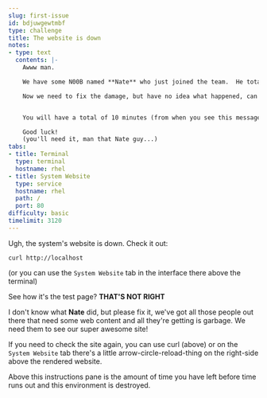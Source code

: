 ```yaml
---
slug: first-issue
id: bdjuwgewtmbf
type: challenge
title: The website is down
notes:
- type: text
  contents: |-
    Awww man.

    We have some N00B named **Nate** who just joined the team.  He totally messed up our production web server because he downloaded some ansible playbooks to **harden** our servers, but had no idea what they actually did.

    Now we need to fix the damage, but have no idea what happened, can you help?


    You will have a total of 10 minutes (from when you see this message) to see if you can fix all the things **NATE** messed up.

    Good luck!
    (you'll need it, man that Nate guy...)
tabs:
- title: Terminal
  type: terminal
  hostname: rhel
- title: System Website
  type: service
  hostname: rhel
  path: /
  port: 80
difficulty: basic
timelimit: 3120
---
```

Ugh, the system's website is down.  Check it out:

```
curl http://localhost
```

(or you can use the `System Website` tab in the interface there above the terminal)

See how it's the test page?
**THAT'S NOT RIGHT**

I don't know what **Nate** did, but please fix it, we've got all those people out there that need some web content and all they're getting is garbage.  We need them to see our super awesome site!

If you need to check the site again, you can use curl (above) or on the `System Website` tab there's a little arrow-circle-reload-thing on the right-side above the rendered website.

Above this instructions pane is the amount of time you have left before time runs out and this environment is destroyed.

